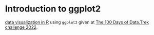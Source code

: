 
# Introduction to ggplot2

[data visualization in R](https://pmassicotte.github.io/ivado_ggplot2_workshop_2022/) using `ggplot2` given at [The 100 Days of Data.Trek challenge 2022](https://ivado.ca/en/events/the-100-days-of-data-trek-challenge-2/).


